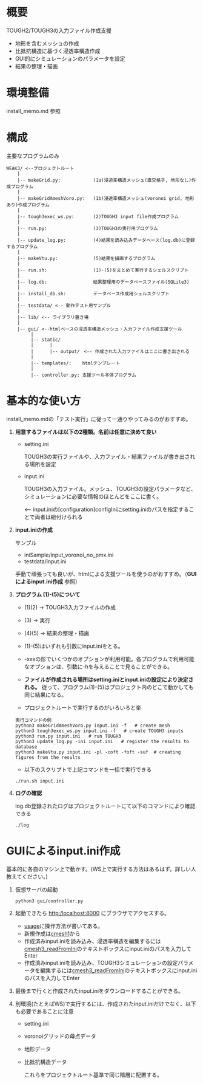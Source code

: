 # 概要
TOUGH2/TOUGH3の入力ファイル作成支援
* 地形を含むメッシュの作成
* 比抵抗構造に基づく浸透率構造作成
* GUI的にシミュレーションのパラメータを設定
* 結果の整理・描画

# 環境整備
install_memo.md 参照

# 構成
主要なプログラムのみ
```
WEAK3/ <--プロジェクトルート 
    |
    |-- makeGrid.py:            (1a)浸透率構造メッシュ(直交格子, 地形なし)作成プログラム
    |
    |-- makeGridAmeshVoro.py:   (1b)浸透率構造メッシュ(voronoi grid, 地形あり)作成プログラム
    |
    |-- tough3exec_ws.py:       (2)TOUGH3 input file作成プログラム
    |
    |-- run.py:                 (3)TOUGH3の実行用プログラム
    |
    |-- update_log.py:          (4)結果を読み込みデータベース(log.db)に登録するプログラム
    |
    |-- makeVtu.py:             (5)結果を描画するプログラム
    |
    |-- run.sh:                 (1)-(5)をまとめて実行するシェルスクリプト
    |
    |-- log.db:                 結果整理用のデータベースファイル(SQLite3)
    |
    |-- install_db.sh:          データベース作成用シェルスクリプト
    |
    |-- testdata/ <-- 動作テスト用サンプル
    |
    |-- lib/ <-- ライブラリ置き場
    |
    |-- gui/ <--htmlベースの浸透率構造メッシュ・入力ファイル作成支援ツール
         |
         |-- static/
         |      |
         |      |-- output/　<-- 作成された入力ファイルはここに書き出される
         |
         |-- templates/:    htmlテンプレート
         |
         |-- controller.py: 支援ツール本体プログラム
```

# 基本的な使い方

install_memo.mdの「テスト実行」に従って一通りやってみるのがおすすめ。

1. __用意するファイルは以下の2種類。名前は任意に決めて良い__
    
    * setting.ini 
    
        TOUGH3の実行ファイルや、入力ファイル・結果ファイルが書き出される場所を設定
    
    * input.ini 
    
        TOUGH3の入力ファイル。メッシュ、TOUGH3の設定パラメータなど、シミュレーションに必要な情報のほとんどをここに書く。
    
        <-- input.iniの[configuration]configIniにsetting.iniのパスを指定することで両者は紐付けられる

2. __input.iniの作成__
    
    サンプル
    
    * iniSample/input_voronoi_no_pmx.ini
    * testdata/input.ini
    
    手動で頑張っても良いが、htmlによる支援ツールを使うのがおすすめ。（__GUIによるinput.ini作成__ 参照）

3. __プログラム (1)-(5)について__

    * (1)(2) -> TOUGH3入力ファイルの作成
    * (3) -> 実行
    * (4)(5) -> 結果の整理・描画
    
    * (1)-(5)はいずれも引数にinput.iniをとる。
    
    * -xxxの形でいくつかのオプションが利用可能。各プログラムで利用可能なオプションは、引数に-hを与えることで見ることができる。

    * __ファイルが作成される場所はsetting.iniとinput.iniの設定により決定される。__ 従って、プログラム(1)-(5)はプロジェクト内のどこで動かしても同じ結果になる。
    
    * プロジェクトルートで実行するのがいろいろと楽

     ```
     実行コマンドの例
     python3 makeGridAmeshVoro.py input.ini -f   # create mesh
     python3 tough3exec_ws.py input.ini -f   # create TOUGH3 inputs
     python3 run.py input.ini   # run TOUGH3
     python3 update_log.py -ini input.ini   # register the results to database 
     python3 makeVtu.py input.ini -pl -coft -foft -suf  # creating figures from the results
     ```

    * 以下のスクリプトで上記コマンドを一括で実行できる
    ```
    ./run.sh input.ini
    ``` 

4. __ログの確認__

    log.db登録されたログはプロジェクトルートにて以下のコマンドにより確認できる

    ```
    ./log
    ```


# GUIによるinput.ini作成

基本的に各自のマシン上で動かす。(WS上で実行する方法はあるはず。詳しい人教えてください。)

1. 仮想サーバの起動
   ```
   python3 gui/controller.py
   ```

2. 起動できたら <http:/localhost:8000> にブラウザでアクセスする。

   * [usage](http://localhost:8000/usage)に操作方法が書いてある。
   * 新規作成は[cmesh1](http://localhost:8000/cmesh1)から
   * 作成済みinput.iniを読み込み、浸透率構造を編集するには[cmesh3_readFromIni]()のテキストボックスにinput.iniのパスを入力してEnter
   * 作成済みinput.iniを読み込み、TOUGH3シミュレーションの設定パラメータを編集するには[cmesh3_readFromIni]()のテキストボックスにinput.iniのパスを入力してEnter

3. 最後まで行くと作成されたinput.iniをダウンロードすることができる。

4. 別環境(たとえばWS)で実行するには、作成されたinput.iniだけでなく、以下も必要であることに注意
   * setting.ini
   * voronoiグリッドの母点データ
   * 地形データ
   * 比抵抗構造データ
   
     これらをプロジェクトルート基準で同じ階層に配置する。
